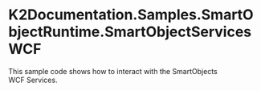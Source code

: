 # K2Documentation.Samples.SmartObjectRuntime.SmartObjectServicesWCF
This sample code shows how to interact with the SmartObjects WCF Services.
